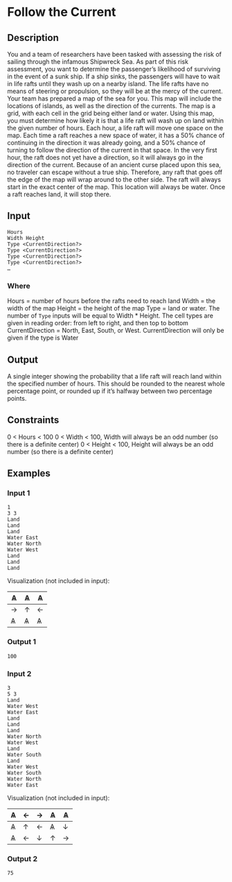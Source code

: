 # Follow the Current
## Description
You and a team of researchers have been tasked with assessing the risk of sailing through the infamous Shipwreck Sea. As part of this risk assessment, you want to determine the passenger’s likelihood of surviving in the event of a sunk ship. If a ship sinks, the passengers will have to wait in life rafts until they wash up on a nearby island. The life rafts have no means of steering or propulsion, so they will be at the mercy of the current.
Your team has prepared a map of the sea for you. This map will include the locations of islands, as well as the direction of the currents. The map is a grid, with each cell in the grid being either land or water. Using this map, you must determine how likely it is that a life raft will wash up on land within the given number of hours.
Each hour, a life raft will move one space on the map. Each time a raft reaches a new space of water, it has a 50% chance of continuing in the direction it was already going, and a 50% chance of turning to follow the direction of the current in that space. In the very first hour, the raft does not yet have a direction, so it will always go in the direction of the current. Because of an ancient curse placed upon this sea, no traveler can escape without a true ship. Therefore, any raft that goes off the edge of the map will wrap around to the other side. The raft will always start in the exact center of the map. This location will always be water. Once a raft reaches land, it will stop there.
## Input
```
Hours
Width Height
Type <CurrentDirection?>
Type <CurrentDirection?>
Type <CurrentDirection?>
Type <CurrentDirection?>
…
```

### Where
Hours = number of hours before the rafts need to reach land
Width = the width of the map
Height = the height of the map
Type = land or water. The number of `Type` inputs will be equal to Width * Height. The cell types are given in reading order: from left to right, and then top to bottom
CurrentDirection = North, East, South, or West. CurrentDirection will only be given if the type is Water

## Output
A single integer showing the probability that a life raft will reach land within the specified number of hours. This should be rounded to the nearest whole percentage point, or rounded up if it’s halfway between two percentage points.

## Constraints
0 < Hours < 100
0 < Width < 100, Width will always be an odd number (so there is a definite center)
0 < Height < 100, Height will always be an odd number (so there is a definite center)

## Examples
### Input 1
```
1
3 3
Land
Land
Land
Water East
Water North
Water West
Land
Land
Land
```
Visualization (not included in input):

| Ѧ | Ѧ | Ѧ |
| - | - | - |
| → | ↑ | ← |
| Ѧ | Ѧ | Ѧ |


### Output 1
```
100
```

### Input 2
```
3
5 3
Land
Water West
Water East
Land
Land
Land
Water North
Water West
Land
Water South
Land
Water West
Water South
Water North
Water East
```
Visualization (not included in input):

| Ѧ | ← | → | Ѧ | Ѧ |
| - | - | - | - | - |
| Ѧ | ↑ | ← | Ѧ | ↓ |
| Ѧ | ← | ↓ | ↑ | → |


### Output 2
```
75
```
